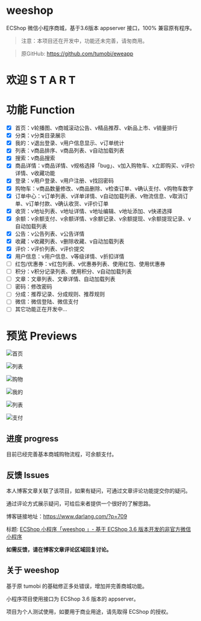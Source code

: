 # weeshop
ECShop 微信小程序商城，基于3.6版本 appserver 接口，100% 兼容原有程序。
> 注意：本项目还在开发中，功能还未完善，请匆商用。

> 原GitHub: https://github.com/tumobi/eweapp

# 欢迎 S T A R T

# 功能 Function
+ [x] 首页：v轮播图、v商城滚动公告、v精品推荐、v新品上市、v销量排行
+ [x] 分类：v分类目录展示
+ [x] 我的：v退出登录、v用户信息显示、v订单统计
+ [x] 列表：v商品排序、v商品列表、v自动加载列表
+ [x] 搜索：v商品搜索
+ [x] 商品详情：v商品详情、v规格选择「bug」、v加入购物车、x立即购买、v评价详情、v收藏功能
+ [x] 登录：v用户登录、v用户注册、v找回密码
+ [x] 购物车：v商品数量修改、v商品删除、v检查订单、v确认支付、v购物车数字
+ [x] 订单中心：v订单列表、v详单详情、v自动加载列表、v物流信息、v取消订单、v订单付款、v确认收货、v评价订单
+ [x] 收货：v地址列表、v地址详情、v地址编辑、v地址添加、v快递选择
+ [x] 余额：v余额支付、v余额详情、v余额记录、v余额提现、v余额提现记录、v自动加载列表
+ [x] 公告：v公告列表、v公告详情
+ [x] 收藏：v收藏列表、v删除收藏、v自动加载列表
+ [x] 评价：v评价列表、v评价提交
+ [x] 用户信息：v用户信息、v等级详情、v折扣详情
+ [ ] 红包/优惠券：v红包列表、v优惠券列表、使用红包、使用优惠券
+ [ ] 积分：v积分记录列表、使用积分、v自动加载列表
+ [ ] 文章：文章列表、文章详情、自动加载列表
+ [ ] 密码：修改密码
+ [ ] 分成：推荐记录、分成规则、推荐规则
+ [ ] 微信：微信登陆、微信支付
+ [ ] 其它功能正在开发中...

# 预览 Previews

![首页](./images/ScreenShot01.png)

![列表](./images/ScreenShot02.png)

![购物](./images/ScreenShot03.png)

![我的](./images/ScreenShot04.png)

![列表](./images/ScreenShot05.png)

![支付](./images/ScreenShot06.png)

## 进度 progress
目前已经完善基本商城购物流程，可余额支付。

## 反馈 Issues
本人博客文章关联了该项目，如果有疑问，可通过文章评论功能提交你的疑问。

通过评论方式展示疑问，可给后来者提供一个很好的了解思路。

博客链接地址：https://www.darlang.com/?p=709

标题: [ECShop 小程序「weeshop 」- 基于 ECShop 3.6 版本开发的非官方微信小程序](https://www.darlang.com/2018/03/ecshop-xiao-cheng-xu-weeshop-ji-yu-ecshop-3-6-ban-ben-kai-fa-de-fei-guan-fang-wei-xin-xiao-cheng-xu/)

**如需反馈，请在博客文章评论区域回复讨论。**

## 关于 weeshop
基于原 tumobi 的基础修正多处错误，增加并完善商城功能。

小程序项目使用接口为 ECShop 3.6 版本的 appserver。

项目为个人测试使用，如要用于商业用途，请先取得 ECShop 的授权。
